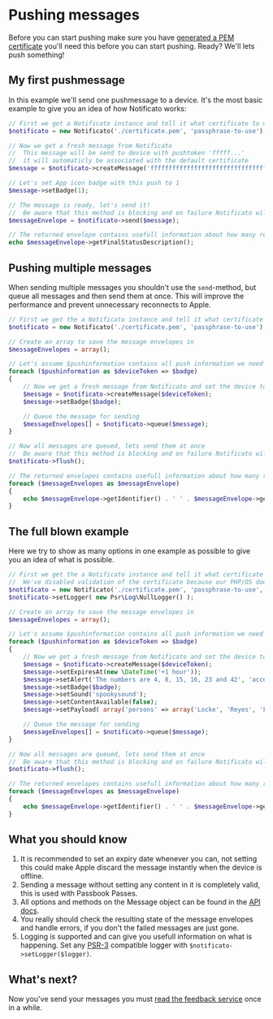 # Pushing messages
Before you can start pushing make sure you have [generated a PEM certificate](certificate.md) you'll need this before you can start pushing. Ready? We'll lets push something!

## My first pushmessage
In this example we'll send one pushmessage to a device. It's the most basic example to give you an idea of how Notificato works:
```php
// First we get a Notificato instance and tell it what certificate to use as default certificate
$notificato = new Notificato('./certificate.pem', 'passphrase-to-use');

// Now we get a fresh message from Notificato
//  This message will be send to device with pushtoken 'fffff...'
//  it will automaticly be associated with the default certificate
$message = $notificato->createMessage('ffffffffffffffffffffffffffffffffffffffffffffffffffffffffffffffff');

// Let's set App icon badge with this push to 1
$message->setBadge(1);

// The message is ready, let's send it!
//  Be aware that this method is blocking and on failure Notificato will retry if necessary
$messageEnvelope = $notificato->send($message);

// The returned envelope contains usefull information about how many retries where needed and if sending succeeded
echo $messageEnvelope->getFinalStatusDescription();
```

## Pushing multiple messages
When sending multiple messages you shouldn't use the `send`-method, but queue all messages and then send them at once. This will improve the performance and prevent unnecessary reconnects to Apple.
```php
// First we get the a Notificato instance and tell it what certificate to use as default certificate
$notificato = new Notificato('./certificate.pem', 'passphrase-to-use');

// Create an array to save the message envelopes in
$messageEnvelopes = array();

// Let's assume $pushinformation contains all push information we need
foreach ($pushinformation as $deviceToken => $badge)
{
	// Now we get a fresh message from Notificato and set the device token and badge
	$message = $notificato->createMessage($deviceToken);
	$message->setBadge($badge);

	// Queue the message for sending
	$messageEnvelopes[] = $notificato->queue($message);
}

// Now all messages are queued, lets send them at once
//  Be aware that this method is blocking and on failure Notificato will retry if necessary
$notificato->flush();

// The returned envelopes contains usefull information about how many retries where needed and if sending succeeded
foreach ($messageEnvelopes as $messageEnvelope)
{
	echo $messageEnvelope->getIdentifier() . ' ' . $messageEnvelope->getFinalStatusDescription() . PHP_EOL;
}
```

## The full blown example
Here we try to show as many options in one example as possible to give you an idea of what is possible.
```php
// First we get the a Notificato instance and tell it what certificate to use as default certificate
//  We've disabled validation of the certificate because our PHP/OS doesn't parse it correctly and we set the environment ourselfs
$notificato = new Notificato('./certificate.pem', 'passphrase-to-use', false, Certificate::ENDPOINT_ENV_SANDBOX);
$notificato->setLogger( new Psr\Log\NullLogger() );

// Create an array to save the message envelopes in
$messageEnvelopes = array();

// Let's assume $pushinformation contains all push information we need
foreach ($pushinformation as $deviceToken => $badge)
{
	// Now we get a fresh message from Notificato and set the device token
	$message = $notificato->createMessage($deviceToken);
	$message->setExpiresAt(new \DateTime('+1 hour'));
	$message->setAlert('The numbers are 4, 8, 15, 16, 23 and 42', 'accept-button', 'launch-image');
	$message->setBadge($badge);
	$message->setSound('spookysound');
	$message->setContentAvailable(false);
	$message->setPayload( array('persons' => array('Locke', 'Reyes', 'Ford', 'Jarrah', 'Shephard', 'Kwon')) );

	// Queue the message for sending
	$messageEnvelopes[] = $notificato->queue($message);
}

// Now all messages are queued, lets send them at once
//  Be aware that this method is blocking and on failure Notificato will retry if necessary
$notificato->flush();

// The returned envelopes contains usefull information about how many retries where needed and if sending succeeded
foreach ($messageEnvelopes as $messageEnvelope)
{
	echo $messageEnvelope->getIdentifier() . ' ' . $messageEnvelope->getFinalStatusDescription() . PHP_EOL;
}
```

## What you should know
1. It is recommended to set an expiry date whenever you can, not setting this could make Apple discard the message instantly when the device is offline.
2. Sending a message without setting any content in it is completely valid, this is used with Passbook Passes.
3. All options and methods on the Message object can be found in the [API docs](http://wrep.github.com/notificato/master/Wrep/Notificato/Apns/Message.html).
4. You really should check the resulting state of the message envelopes and handle errors, if you don't the failed messages are just gone.
5. Logging is supported and can give you usefull information on what is happening. Set any [PSR-3](https://github.com/php-fig/fig-standards/blob/master/accepted/PSR-3-logger-interface.md) compatible logger with `$notificato->setLogger($logger)`.

## What's next?
Now you've send your messages you must [read the feedback service](feedback.md) once in a while.